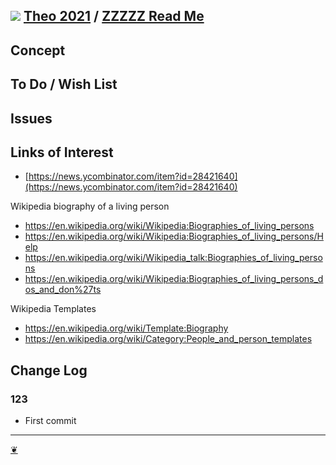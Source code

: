 ## [![](https://theo-armour.github.io/2021/lib/assets/icons/mark-github.svg)](https://github.com/theo-armour/2021/) [Theo 2021](https://theo-armour.github.io/2021/ "Home page") / [ZZZZZ Read Me](https://theo-armour.github.io/2021/#README.md)

## Concept

## To Do / Wish List

## Issues

## Links of Interest

*   [https://news.ycombinator.com/item?id=28421640](https://news.ycombinator.com/item?id=28421640)

Wikipedia biography of a living person

*   https://en.wikipedia.org/wiki/Wikipedia:Biographies_of_living_persons
*   https://en.wikipedia.org/wiki/Wikipedia:Biographies_of_living_persons/Help
*   https://en.wikipedia.org/wiki/Wikipedia_talk:Biographies_of_living_persons
*   https://en.wikipedia.org/wiki/Wikipedia:Biographies_of_living_persons_dos_and_don%27ts

Wikipedia Templates

*   https://en.wikipedia.org/wiki/Template:Biography
*   https://en.wikipedia.org/wiki/Category:People_and_person_templates

## Change Log

### 123

*   First commit

---

[❦](javascript:window.scrollTo(0,0);)